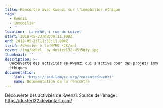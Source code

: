 ```yaml
---
title: Rencontre avec Kwenzi sur l’immobilier éthique
tags:
  - Kwenzi
  - immobilier
  - ''
location: 'La MYNE, 1 rue du Luizet'
start: 2018-05-23T08:00:11.000Z
end: 2018-05-23T11:30:11.000Z
tarif: Adhésion à la MYNE (2€/an)
cover: /img/babel__by_duster132-d5t5gty.jpg
thumbnail: ''
description: >-
  Découverte des activités de Kwenzi qui s’active pour des projets immobilier
  éthiques
documentation:
  - link: 'https://pad.lamyne.org/rencontrekwenzi'
    name: Documentation de la rencontre
---
```

Découverte des activités de Kwenzi. Source de l'image : https://duster132.deviantart.com/
